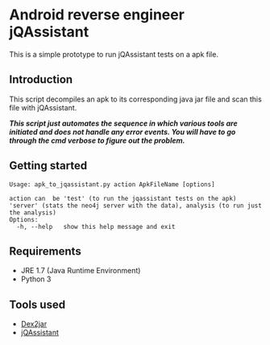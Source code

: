 # Android reverse engineer jQAssistant 

This is a simple prototype to run jQAssistant tests on a apk file. 


## Introduction
This script decompiles an apk to its corresponding java jar file and scan this file with jQAssistant. 

 ***This script just automates the sequence in which various tools are initiated and does not handle any error events. You will have to go through the cmd verbose to figure out the problem.***

## Getting started

```
Usage: apk_to_jqassistant.py action ApkFileName [options]

action can  be 'test' (to run the jqassistant tests on the apk) 'server' (stats the neo4j server with the data), analysis (to run just the analysis)
Options:
  -h, --help   show this help message and exit
```

## Requirements

* JRE 1.7 (Java Runtime Environment)
* Python 3


## Tools used

* [Dex2jar](http://code.google.com/p/dex2jar/)
* [jQAssistant](https://jqassistant.org/)

